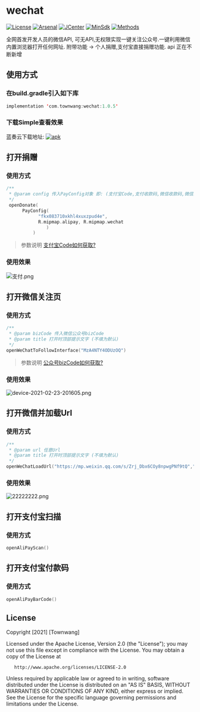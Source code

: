 # wechat
[![License](https://img.shields.io/badge/License%20-Apache%202-337ab7.svg)](https://www.apache.org/licenses/LICENSE-2.0)
[![Arsenal](https://img.shields.io/badge/Arsenal%20-%20SmartRefresh-4cae4c.svg)](#)
[![JCenter](https://img.shields.io/badge/%20JCenter%20-1.0.5-5bc0de.svg)](https://bintray.com/townwang/WeChat/wechat/_latestVersion)
[![MinSdk](https://img.shields.io/badge/%20MinSdk%20-%2012%2B%20-f0ad4e.svg)](https://android-arsenal.com/api?level=12)
[![Methods](https://img.shields.io/badge/Methods%20%7C%20Size%20-%2031%20%7C%2018.2%20KB-d9534f.svg)](#)

全网首发开发人员的微信API, 可无API,无权限实现一键关注公众号.一键利用微信内置浏览器打开任何网址. 附带功能 -> 个人捐赠,支付宝直接捐赠功能. api 正在不断新增

## 使用方式
### 在**build.gradle**引入如下库
```kotlin
implementation 'com.townwang:wechat:1.0.5'
```
### 下载Simple查看效果
 蓝奏云下载地址:  [![apk](https://img.shields.io/badge/Apk-v1.0-green)](https://town.lanzous.com/ifoDvm2820j)
## 打开捐赠

### 使用方式
```kotlin
/**
 * @param config 传入PayConfig对象 即: (支付宝Code,支付收款码,微信收款码,微信提示消息[可选参数],支付宝提示消息[可选参数])
 */
 openDonate(
      PayConfig(
            "fkx083710xkhl4xuxzpud4e",
            R.mipmap.alipay, R.mipmap.wechat
               )
          )
```
> 参数说明 
[支付宝Code如何获取?](https://github.com/Townwang/wechat/wiki/%E6%94%AF%E4%BB%98%E5%AE%9DCode%E5%A6%82%E4%BD%95%E8%8E%B7%E5%8F%96%3F)

### 使用效果
![支付.png](https://i.loli.net/2021/02/23/AqX6DLNmtv1TQiM.png)
## 打开微信关注页
### 使用方式
```kotlin
/**
 * @param bizCode 传入微信公众号bizCode
 * @param title 打开时顶部提示文字 (不填为默认)
 */
openWeChatToFollowInterface("MzA4NTY4ODUzOQ")
```
> 参数说明
[公众号bizCode如何获取?](https://github.com/Townwang/wechat/wiki/%E5%85%AC%E4%BC%97%E5%8F%B7bizCode%E6%80%8E%E4%B9%88%E8%8E%B7%E5%8F%96%3F)

### 使用效果
![device-2021-02-23-201605.png](https://i.loli.net/2021/02/23/bwcaiLTnN9KRPjk.png)
## 打开微信并加载Url
### 使用方式
```kotlin
/**
 * @param url 任意Url
 * @param title 打开时顶部提示文字 (不填为默认)
 */
openWeChatLoadUrl("https://mp.weixin.qq.com/s/Zrj_Dbx6COy8npwgPNf9tQ","在下方留言代表你来过")
```

### 使用效果
![22222222.png](https://i.loli.net/2021/02/23/RhbdGDFVoAgyUSj.png)
## 打开支付宝扫描
### 使用方式
```kotlin
openAliPayScan()
```

## 打开支付宝付款码
### 使用方式
```kotlin
openAliPayBarCode()
```

## License
  Copyright [2021] [Townwang]
  
   Licensed under the Apache License, Version 2.0 (the "License");
   you may not use this file except in compliance with the License.
   You may obtain a copy of the License at

       http://www.apache.org/licenses/LICENSE-2.0

   Unless required by applicable law or agreed to in writing, software
   distributed under the License is distributed on an "AS IS" BASIS,
   WITHOUT WARRANTIES OR CONDITIONS OF ANY KIND, either express or implied.
   See the License for the specific language governing permissions and
   limitations under the License.

